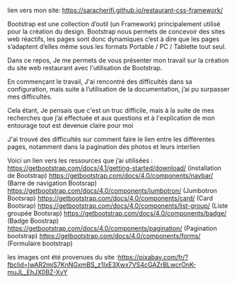 lien vers mon site: https://saracherifi.github.io/restaurant-css-framework/


Bootstrap est une collection d’outil (un Framework) principalement utilisé pour la création du design.
Bootstrap nous permets de concevoir des sites web réactifs, les pages sont donc dynamiques c’est à dire que les pages s’adaptent d’elles même sous les formats Portable / PC / Tablette tout seul.

Dans ce repos, Je me permets de vous présenter mon travail sur la création du site web restaurant avec l'utilisation de Bootstrap.


En commençant le travail, J'ai rencontré des difficultés dans sa configuration, mais suite à l’utilisation de la documentation, j’ai pu surpasser mes difficultés.

Cela étant, Je pensais que c'est un truc difficile, mais à la suite de mes recherches que j’ai effectuée et aux questions et à l'explication de mon entourage tout est devenue claire pour moi

J'ai trouvé des difficultés sur comment faire le lien entre les différentes pages, notamment dans la pagination des photos et leurs interlien

Voici un lien vers les ressources que j’ai utilisées : 
https://getbootstrap.com/docs/4.1/getting-started/download/ (installation de Bootstrap)
https://getbootstrap.com/docs/4.0/components/navbar/ (Barre de navigation Bootsrap)
https://getbootstrap.com/docs/4.0/components/jumbotron/ (Jumbotron Bootsrap)
https://getbootstrap.com/docs/4.0/components/card/ (Card Bootsrap)
https://getbootstrap.com/docs/4.0/components/list-group/ (Liste groupée Bootsrap)
https://getbootstrap.com/docs/4.0/components/badge/ (Badge Boostrap)
https://getbootstrap.com/docs/4.0/components/pagination/ (Pagination bootstrap)
https://getbootstrap.com/docs/4.0/components/forms/ (Formulaire bootstrap)

les images ont été provenues du site :https://pixabay.com/fr/?fbclid=IwAR2mjS7KnNGxmBS_z1IxE3Xwx7VS4cGAZrBLwcrOnK-muJL_EhJX0BZ-XvY






